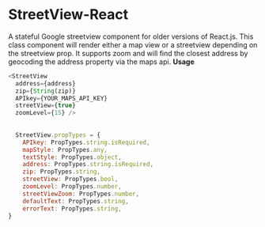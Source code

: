 # StreetView-React
A stateful Google streetview component for older versions of React.js.
This class component will render either a map view or a streetview depending on the streetview prop. It supports zoom and will find the closest address by geocoding the address property via the maps api.
**Usage**
```javascript
<StreetView
  address={address}
  zip={String(zip)}
  APIkey={YOUR_MAPS_API_KEY}
  streetView={true}
  zoomLevel={15} />
  
  
  StreetView.propTypes = {
    APIkey: PropTypes.string.isRequired,
    mapStyle: PropTypes.any,
    textStyle: PropTypes.object,
    address: PropTypes.string.isRequired,
    zip: PropTypes.string,
    streetView: PropTypes.bool,
    zoomLevel: PropTypes.number,
    streetViewZoom: PropTypes.number,
    defaultText: PropTypes.string,
    errorText: PropTypes.string,
}
```
